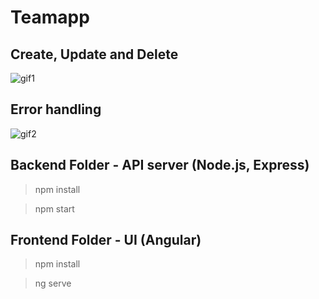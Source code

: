 # Teamapp

## Create, Update and Delete

![gif1](http://g.recordit.co/y1SlLvpA9f.gif)

## Error handling

![gif2](http://g.recordit.co/mwE6sk568c.gif)

## Backend Folder - API server (Node.js, Express)

>npm install  

>npm start 

## Frontend Folder - UI (Angular)

>npm install  

>ng serve


